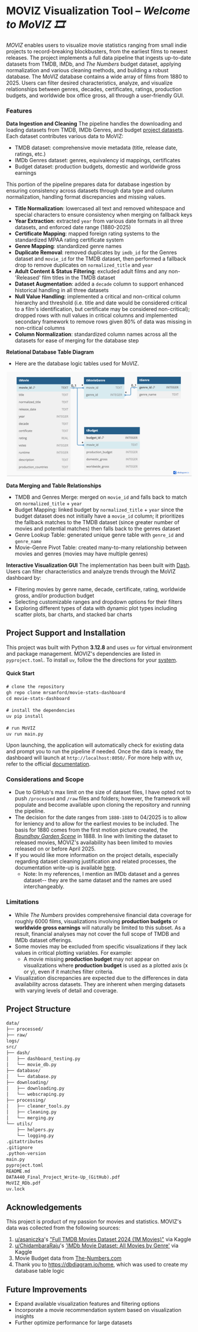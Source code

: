 # MOVIZ Visualization Tool – *Welcome to MoVIZ 🎞*

*MOVIZ* enables users to visualize movie statistics ranging from small indie projects to record-breaking blockbusters, from the earliest films to newest releases.
The project implements a full data pipeline that ingests up-to-date datasets from TMDB, IMDb, and *The Numbers* budget dataset, applying normalization and various cleaning methods, and building a robust database. The MoVIZ database contains a wide array of films from 1880 to 2025. Users can filter desired characteristics, analyze, and visualize relationships between genres, decades, certificates, ratings, production budgets, and worldwide box office gross, all through a user-friendly GUI. 

### Features

**Data Ingestion and Cleaning**
The pipeline handles the downloading and loading datasets from TMDB, IMDb Genres, and budget [project datasets](#Acknowledgements). Each dataset contributes various data to MoVIZ:
- TMDB dataset: comprehensive movie metadata (title, release date, ratings, etc.)
- IMDb Genres dataset: genres, equivalency id mappings, certificates
- Budget dataset: production budgets, domestic and worldwide gross earnings

This portion of the pipeline prepares data for database ingestion by ensuring consistency across datasets through data type and column normalization, handling format discrepancies and missing values.
- **Title Normalization**: lowercased all text and removed whitespace and special characters to ensure consistency when merging on fallback keys
- **Year Extraction**: extracted ```year``` from various date formats in all three datasets, and enforced date range (1880-2025)
- **Certificate Mapping**: mapped foreign rating systems to the standardized MPAA rating certificate system
- **Genre Mapping**: standardized genre names
- **Duplicate Removal**: removed duplicates by ```imdb_id``` for the Genres dataset and ```movie_id``` for the TMDB dataset, then performed a fallback drop to remove duplicates on ```normalized_title``` and ```year```
- **Adult Content & Status Filtering**: excluded adult films and any non-'Released' film titles in the TMDB dataset
- **Dataset Augmentation**: added a ```decade``` column to support enhanced historical handling in all three datasets
- **Null Value Handling**: implemented a critical and non-critical column hierarchy and threshold (i.e. title and date would be considered critical to a film's identification, but certificate may be considered non-critical); dropped rows with null values in critical columns and implemented secondary framework to remove rows given 80% of data was missing in non-critical columns
- **Column Normalization**: standardized column names across all the datasets for ease of merging for the database step

**Relational Database Table Diagram**
- Here are the database logic tables used for MoVIZ.
<p align="center">
  <img src="docs/MoVIZ_RDb.png" width="500" alt="MoVIZ Database Table Diagram">
</p>

**Data Merging and Table Relationships**
- TMDB and Genres Merge: merged on ```movie_id``` and falls back to match on ```normalized_title``` + ```year```
- Budget Mapping: linked budget by ```normalized_title``` + ```year``` since the budget dataset does not initially have a ```movie_id``` column; it prioritizes the fallback matches to the TMDB dataset (since greater number of movies and potential matches) then falls back to the genres dataset
- Genre Lookup Table: generated unique genre table with ```genre_id``` and  ```genre_name```
- Movie-Genre Pivot Table: created many-to-many relationship between movies and genres (movies may have multiple genres)

**Interactive Visualization GUI**
The implementation has been built with [Dash](https://dash.plotly.com/). Users can filter characteristics and analyze trends through the MoVIZ dashboard by:
- Filtering movies by genre name, decade, certificate, rating, worldwide gross, and/or production budget
- Selecting customizable ranges and dropdown options for their filters
- Exploring different types of data with dynamic plot types including scatter plots, bar charts, and stacked bar charts


## Project Support and Installation
This project was built with Python **3.12.8** and uses `uv` for virtual environment and package management. MOVIZ's dependencies are listed in `pyproject.toml`. To install `uv`, follow the the directions for your [system](https://docs.astral.sh/uv/getting-started/installation/).

#### Quick Start
```
# clone the repository
gh repo clone mrsanford/movie-stats-dashboard
cd movie-stats-dashboard

# install the dependencies
uv pip install

# run MoVIZ
uv run main.py
```
Upon launching, the application will automatically check for existing data and prompt you to run the pipeline if needed. Once the data is ready, the dashboard will launch at `http://localhost:8050/`. For more help with uv, refer to the official [documentation](https://docs.astral.sh/uv/).

### Considerations and Scope
- Due to GitHub's max limit on the size of dataset files, I have opted not to push ```/processed``` and ```/raw``` files and folders; however, the framework will populate and become available upon cloning the repository and running the pipeline.
- The decision for the date ranges from ```1880-1889``` to 04/2025 is to allow for leniency and to allow for the earliest movies to be included. The basis for 1880 comes from the first motion picture created, the [*Roundhay Garden Scene*](https://en.wikipedia.org/wiki/List_of_cinematic_firsts#:~:text=1888,the%20first%20motion%20picture%20recorded.) in 1888. In line with limiting the dataset to released movies, MOVIZ's availability has been limited to movies released on or before April 2025.
- If you would like more information on the project details, especially regarding dataset cleaning justification and related processes, the documentation write-up is available [here](docs/DATA440_Final_Project_Write-Up_(GitHub).pdf).
  - Note: In my references, I mention an IMDb dataset and a genres dataset-- they are the same dataset and the names are used interchangeably.

### Limitations
- While *The Numbers* provides comprehensive financial data coverage for roughly 6000 films, visualizations involving **production budgets** or **worldwide gross earnings** will naturally be limited to this subset. As a result, financial analyses may not cover the full scope of TMDB and IMDb dataset offerings.
- Some movies may be excluded from specific visualizations if they lack values in critical plotting variables. For example:
  - A movie missing **production budget** may not appear on visualizations where **production budget** is used as a plotted axis (x or y), even if it matches filter criteria.
- Visualization discrepancies are expected due to the differences in data availability across datasets. They are inherent when merging datasets with varying levels of detail and coverage. 


## Project Structure
```
data/
├── processed/
├── raw/
logs/
src/
├── dash/
│   ├── dashboard_testing.py	
│   └── movie_db.py
├── database/
│   └── database.py
├── downloading/
│   ├── downloading.py
│   └── webscraping.py
├── processing/
│   ├── cleaner_tools.py
│   ├── cleaning.py
│   └── merging.py
└── utils/
    ├── helpers.py
    └── logging.py
.gitattributes
.gitignore
.python-version
main.py
pyproject.toml
README.md
DATA440_Final_Project_Write-Up_(GitHub).pdf
MoVIZ_RDb.pdf
uv.lock
```

## Acknowledgements
This project is product of my passion for movies and statistics. MOVIZ's data was collected from the following sources:
1. [u/asaniczka](https://github.com/asaniczka)'s ["Full TMDB Movies Dataset 2024 (1M Movies)"](https://www.kaggle.com/datasets/asaniczka/tmdb-movies-dataset-2023-930k-movies) via Kaggle
2. [u/ChidambaraRaju](https://github.com/ChidambaraRaju)'s ['IMDb Movie Dataset: All Movies by Genre'](https://www.kaggle.com/datasets/rajugc/imdb-movies-dataset-based-on-genre) via Kaggle
3. Movie Budget data from [The-Numbers.com](https://www.the-numbers.com/movie/budgets/all)
4. Thank you to https://dbdiagram.io/home, which was used to create my database table logic


## Future Improvements
- Expand available visualization features and filtering options
- Incorporate a movie recommendation system based on visualization insights
- Further optimize performance for large datasets
